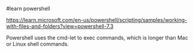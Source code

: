 #learn powershell

https://learn.microsoft.com/en-us/powershell/scripting/samples/working-with-files-and-folders?view=powershell-7.3

Powershell uses the cmd-let to exec commands, which is longer than Mac or Linux shell commands.

